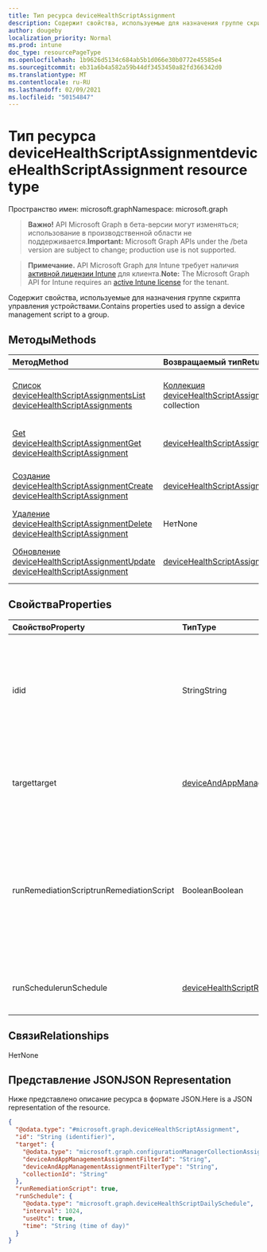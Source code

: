 ```yaml
---
title: Тип ресурса deviceHealthScriptAssignment
description: Содержит свойства, используемые для назначения группе скрипта управления устройствами.
author: dougeby
localization_priority: Normal
ms.prod: intune
doc_type: resourcePageType
ms.openlocfilehash: 1b9626d5134c684ab5b1d066e30b0772e45585e4
ms.sourcegitcommit: eb31a6b4a582a59b44df3453450a82fd366342d0
ms.translationtype: MT
ms.contentlocale: ru-RU
ms.lasthandoff: 02/09/2021
ms.locfileid: "50154847"
---
```

# <a name="devicehealthscriptassignment-resource-type"></a><span data-ttu-id="fd345-103">Тип ресурса deviceHealthScriptAssignment</span><span class="sxs-lookup"><span data-stu-id="fd345-103">deviceHealthScriptAssignment resource type</span></span>

<span data-ttu-id="fd345-104">Пространство имен: microsoft.graph</span><span class="sxs-lookup"><span data-stu-id="fd345-104">Namespace: microsoft.graph</span></span>

> <span data-ttu-id="fd345-105">**Важно!** API Microsoft Graph в бета-версии могут изменяться; использование в производственной области не поддерживается.</span><span class="sxs-lookup"><span data-stu-id="fd345-105">**Important:** Microsoft Graph APIs under the /beta version are subject to change; production use is not supported.</span></span>

> <span data-ttu-id="fd345-106">**Примечание.** API Microsoft Graph для Intune требует наличия [активной лицензии Intune](https://go.microsoft.com/fwlink/?linkid=839381) для клиента.</span><span class="sxs-lookup"><span data-stu-id="fd345-106">**Note:** The Microsoft Graph API for Intune requires an [active Intune license](https://go.microsoft.com/fwlink/?linkid=839381) for the tenant.</span></span>

<span data-ttu-id="fd345-107">Содержит свойства, используемые для назначения группе скрипта управления устройствами.</span><span class="sxs-lookup"><span data-stu-id="fd345-107">Contains properties used to assign a device management script to a group.</span></span>

## <a name="methods"></a><span data-ttu-id="fd345-108">Методы</span><span class="sxs-lookup"><span data-stu-id="fd345-108">Methods</span></span>
|<span data-ttu-id="fd345-109">Метод</span><span class="sxs-lookup"><span data-stu-id="fd345-109">Method</span></span>|<span data-ttu-id="fd345-110">Возвращаемый тип</span><span class="sxs-lookup"><span data-stu-id="fd345-110">Return Type</span></span>|<span data-ttu-id="fd345-111">Описание</span><span class="sxs-lookup"><span data-stu-id="fd345-111">Description</span></span>|
|:---|:---|:---|
|[<span data-ttu-id="fd345-112">Список deviceHealthScriptAssignments</span><span class="sxs-lookup"><span data-stu-id="fd345-112">List deviceHealthScriptAssignments</span></span>](../api/intune-devices-devicehealthscriptassignment-list.md)|<span data-ttu-id="fd345-113">[Коллекция deviceHealthScriptAssignment](../resources/intune-devices-devicehealthscriptassignment.md)</span><span class="sxs-lookup"><span data-stu-id="fd345-113">[deviceHealthScriptAssignment](../resources/intune-devices-devicehealthscriptassignment.md) collection</span></span>|<span data-ttu-id="fd345-114">Список свойств и связей объектов [deviceHealthScriptAssignment.](../resources/intune-devices-devicehealthscriptassignment.md)</span><span class="sxs-lookup"><span data-stu-id="fd345-114">List properties and relationships of the [deviceHealthScriptAssignment](../resources/intune-devices-devicehealthscriptassignment.md) objects.</span></span>|
|[<span data-ttu-id="fd345-115">Get deviceHealthScriptAssignment</span><span class="sxs-lookup"><span data-stu-id="fd345-115">Get deviceHealthScriptAssignment</span></span>](../api/intune-devices-devicehealthscriptassignment-get.md)|[<span data-ttu-id="fd345-116">deviceHealthScriptAssignment</span><span class="sxs-lookup"><span data-stu-id="fd345-116">deviceHealthScriptAssignment</span></span>](../resources/intune-devices-devicehealthscriptassignment.md)|<span data-ttu-id="fd345-117">Чтение свойств и связей объекта [deviceHealthScriptAssignment.](../resources/intune-devices-devicehealthscriptassignment.md)</span><span class="sxs-lookup"><span data-stu-id="fd345-117">Read properties and relationships of the [deviceHealthScriptAssignment](../resources/intune-devices-devicehealthscriptassignment.md) object.</span></span>|
|[<span data-ttu-id="fd345-118">Создание deviceHealthScriptAssignment</span><span class="sxs-lookup"><span data-stu-id="fd345-118">Create deviceHealthScriptAssignment</span></span>](../api/intune-devices-devicehealthscriptassignment-create.md)|[<span data-ttu-id="fd345-119">deviceHealthScriptAssignment</span><span class="sxs-lookup"><span data-stu-id="fd345-119">deviceHealthScriptAssignment</span></span>](../resources/intune-devices-devicehealthscriptassignment.md)|<span data-ttu-id="fd345-120">Создание объекта [deviceHealthScriptAssignment.](../resources/intune-devices-devicehealthscriptassignment.md)</span><span class="sxs-lookup"><span data-stu-id="fd345-120">Create a new [deviceHealthScriptAssignment](../resources/intune-devices-devicehealthscriptassignment.md) object.</span></span>|
|[<span data-ttu-id="fd345-121">Удаление deviceHealthScriptAssignment</span><span class="sxs-lookup"><span data-stu-id="fd345-121">Delete deviceHealthScriptAssignment</span></span>](../api/intune-devices-devicehealthscriptassignment-delete.md)|<span data-ttu-id="fd345-122">Нет</span><span class="sxs-lookup"><span data-stu-id="fd345-122">None</span></span>|<span data-ttu-id="fd345-123">Удаляет [deviceHealthScriptAssignment.](../resources/intune-devices-devicehealthscriptassignment.md)</span><span class="sxs-lookup"><span data-stu-id="fd345-123">Deletes a [deviceHealthScriptAssignment](../resources/intune-devices-devicehealthscriptassignment.md).</span></span>|
|[<span data-ttu-id="fd345-124">Обновление deviceHealthScriptAssignment</span><span class="sxs-lookup"><span data-stu-id="fd345-124">Update deviceHealthScriptAssignment</span></span>](../api/intune-devices-devicehealthscriptassignment-update.md)|[<span data-ttu-id="fd345-125">deviceHealthScriptAssignment</span><span class="sxs-lookup"><span data-stu-id="fd345-125">deviceHealthScriptAssignment</span></span>](../resources/intune-devices-devicehealthscriptassignment.md)|<span data-ttu-id="fd345-126">Обновление свойств объекта [deviceHealthScriptAssignment.](../resources/intune-devices-devicehealthscriptassignment.md)</span><span class="sxs-lookup"><span data-stu-id="fd345-126">Update the properties of a [deviceHealthScriptAssignment](../resources/intune-devices-devicehealthscriptassignment.md) object.</span></span>|

## <a name="properties"></a><span data-ttu-id="fd345-127">Свойства</span><span class="sxs-lookup"><span data-stu-id="fd345-127">Properties</span></span>
|<span data-ttu-id="fd345-128">Свойство</span><span class="sxs-lookup"><span data-stu-id="fd345-128">Property</span></span>|<span data-ttu-id="fd345-129">Тип</span><span class="sxs-lookup"><span data-stu-id="fd345-129">Type</span></span>|<span data-ttu-id="fd345-130">Описание</span><span class="sxs-lookup"><span data-stu-id="fd345-130">Description</span></span>|
|:---|:---|:---|
|<span data-ttu-id="fd345-131">id</span><span class="sxs-lookup"><span data-stu-id="fd345-131">id</span></span>|<span data-ttu-id="fd345-132">String</span><span class="sxs-lookup"><span data-stu-id="fd345-132">String</span></span>|<span data-ttu-id="fd345-133">Ключ объекта назначения скрипта для работы с состоянием устройства.</span><span class="sxs-lookup"><span data-stu-id="fd345-133">Key of the device health script assignment entity.</span></span> <span data-ttu-id="fd345-134">Это свойство доступно только для чтения.</span><span class="sxs-lookup"><span data-stu-id="fd345-134">This property is read-only.</span></span>|
|<span data-ttu-id="fd345-135">target</span><span class="sxs-lookup"><span data-stu-id="fd345-135">target</span></span>|[<span data-ttu-id="fd345-136">deviceAndAppManagementAssignmentTarget</span><span class="sxs-lookup"><span data-stu-id="fd345-136">deviceAndAppManagementAssignmentTarget</span></span>](../resources/intune-shared-deviceandappmanagementassignmenttarget.md)|<span data-ttu-id="fd345-137">Группа Azure Active Directory, на который мы нацелим сценарий</span><span class="sxs-lookup"><span data-stu-id="fd345-137">The Azure Active Directory group we are targeting the script to</span></span>|
|<span data-ttu-id="fd345-138">runRemediationScript</span><span class="sxs-lookup"><span data-stu-id="fd345-138">runRemediationScript</span></span>|<span data-ttu-id="fd345-139">Boolean</span><span class="sxs-lookup"><span data-stu-id="fd345-139">Boolean</span></span>|<span data-ttu-id="fd345-140">Определите, нужно ли запускать только сценарий обнаружения или запускать оба сценария обнаружения и скрипт устранения</span><span class="sxs-lookup"><span data-stu-id="fd345-140">Determine whether we want to run detection script only or run both detection script and remediation script</span></span>|
|<span data-ttu-id="fd345-141">runSchedule</span><span class="sxs-lookup"><span data-stu-id="fd345-141">runSchedule</span></span>|[<span data-ttu-id="fd345-142">deviceHealthScriptRunSchedule</span><span class="sxs-lookup"><span data-stu-id="fd345-142">deviceHealthScriptRunSchedule</span></span>](../resources/intune-devices-devicehealthscriptrunschedule.md)|<span data-ttu-id="fd345-143">Расписание запуска скрипта для целевой группы</span><span class="sxs-lookup"><span data-stu-id="fd345-143">Script run schedule for the target group</span></span>|

## <a name="relationships"></a><span data-ttu-id="fd345-144">Связи</span><span class="sxs-lookup"><span data-stu-id="fd345-144">Relationships</span></span>
<span data-ttu-id="fd345-145">Нет</span><span class="sxs-lookup"><span data-stu-id="fd345-145">None</span></span>

## <a name="json-representation"></a><span data-ttu-id="fd345-146">Представление JSON</span><span class="sxs-lookup"><span data-stu-id="fd345-146">JSON Representation</span></span>
<span data-ttu-id="fd345-147">Ниже представлено описание ресурса в формате JSON.</span><span class="sxs-lookup"><span data-stu-id="fd345-147">Here is a JSON representation of the resource.</span></span>
<!-- {
  "blockType": "resource",
  "keyProperty": "id",
  "@odata.type": "microsoft.graph.deviceHealthScriptAssignment"
}
-->
``` json
{
  "@odata.type": "#microsoft.graph.deviceHealthScriptAssignment",
  "id": "String (identifier)",
  "target": {
    "@odata.type": "microsoft.graph.configurationManagerCollectionAssignmentTarget",
    "deviceAndAppManagementAssignmentFilterId": "String",
    "deviceAndAppManagementAssignmentFilterType": "String",
    "collectionId": "String"
  },
  "runRemediationScript": true,
  "runSchedule": {
    "@odata.type": "microsoft.graph.deviceHealthScriptDailySchedule",
    "interval": 1024,
    "useUtc": true,
    "time": "String (time of day)"
  }
}
```




